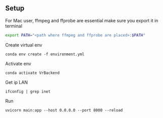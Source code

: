 ## Setup

For Mac user, ffmpeg and ffprobe are essential make sure you export it in terminal
```bash
export PATH="<path where ffmpeg and ffprobe are placed>:$PATH"
```

Create virtual env
```
conda env create -f environment.yml
```

Activate env
```
conda activate VrBackend
```

Get ip LAN
```
ifconfig | grep inet
```

Run
```
uvicorn main:app --host 0.0.0.0 --port 8000 --reload
```